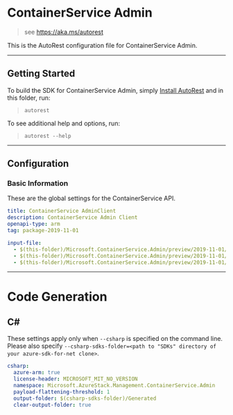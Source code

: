 # ContainerService Admin

> see https://aka.ms/autorest

This is the AutoRest configuration file for ContainerService Admin.

---
## Getting Started
To build the SDK for ContainerService Admin, simply [Install AutoRest](https://github.com/Azure/autorest/blob/master/docs/install/readme.md) and in this folder, run:

> `autorest`

To see additional help and options, run:

> `autorest --help`
---

## Configuration

### Basic Information
These are the global settings for the ContainerService API.

``` yaml
title: ContainerService AdminClient
description: ContainerService Admin Client
openapi-type: arm
tag: package-2019-11-01
```

``` yaml
input-file:
  - $(this-folder)/Microsoft.ContainerService.Admin/preview/2019-11-01/managedclusters.json
  - $(this-folder)/Microsoft.ContainerService.Admin/preview/2019-11-01/operations.json
  - $(this-folder)/Microsoft.ContainerService.Admin/preview/2019-11-01/quotas.json
```

---
# Code Generation

## C#

These settings apply only when `--csharp` is specified on the command line.
Please also specify `--csharp-sdks-folder=<path to "SDKs" directory of your azure-sdk-for-net clone>`.

``` yaml $(csharp)
csharp:
  azure-arm: true
  license-header: MICROSOFT_MIT_NO_VERSION
  namespace: Microsoft.AzureStack.Management.ContainerService.Admin
  payload-flattening-threshold: 1
  output-folder: $(csharp-sdks-folder)/Generated
  clear-output-folder: true
```
